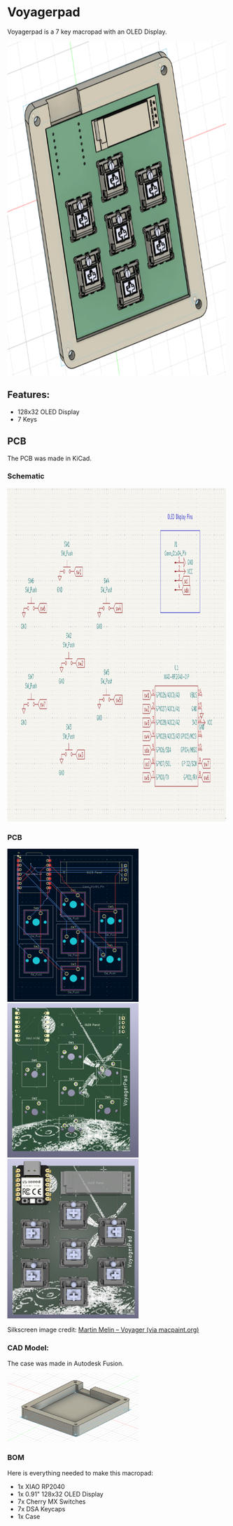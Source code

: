 # Voyagerpad

Voyagerpad is a 7 key macropad with an OLED Display.

<img width="500" height="761" alt="voyagerpad cad screenshot" src="assets/images/cad_model.png" />

## Features:
- 128x32 OLED Display
- 7 Keys

## PCB
The PCB was made in KiCad.

### Schematic
<img width="500" height="761" alt="voyagerpad schematic" src="assets/images/schematic.png" />

### PCB 
<div>
  <img src="assets/images/pcb.png" alt="voyagerpad pcb" width="300"/>
  <img src="assets/images/pcb_2.png" alt="voyagerpad pcb1" width="300"/>
  <img src="assets/images/pcb_with_3d_models.png" alt="voyagerpad pcb with 3d models" width="300"/>
</div>


Silkscreen image credit: [Martin Melin – Voyager (via macpaint.org)](http://www.macpaint.org/images/1980s/martin_melin_voyager.gif)
### CAD Model:
The case was made in Autodesk Fusion.

<img src="assets/images/case.png" alt="autodesk case screenshot" width="300" />


### BOM

Here is everything needed to make this macropad:
- 1x XIAO RP2040
- 1x 0.91" 128x32 OLED Display
- 7x Cherry MX Switches
- 7x DSA Keycaps
- 1x Case
